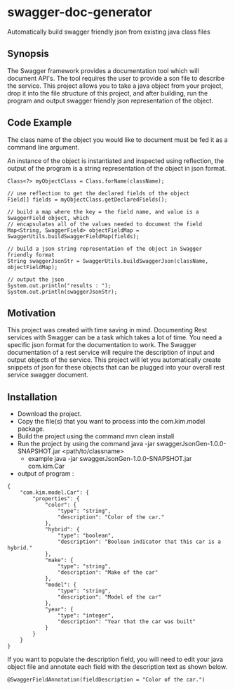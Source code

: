 # swagger-doc-generator
Automatically build swagger friendly json from existing java class files


## Synopsis

The Swagger framework provides a documentation tool which will document API's.  The tool requires the user to provide a son file to describe the service.  This project allows you to take a java object from your project, drop it into the file structure of this project, and after building, run the program and output swagger friendly json representation of the object.

## Code Example

The class name of the object you would like to document must be fed it as a command line argument.

An instance of the object is instantiated and inspected using reflection, the output of the program is a string representation of the object in json format.


```			
Class<?> myObjectClass = Class.forName(className);

// use reflection to get the declared fields of the object
Field[] fields = myObjectClass.getDeclaredFields();

// build a map where the key = the field name, and value is a SwaggerField object, which
// encapsulates all of the values needed to document the field
Map<String, SwaggerField> objectFieldMap = SwaggerUtils.buildSwaggerFieldMap(fields);

// build a json string representation of the object in Swagger friendly format
String swaggerJsonStr = SwaggerUtils.buildSwaggerJson(className, objectFieldMap);

// output the json
System.out.println("results : ");
System.out.println(swaggerJsonStr);
```

## Motivation

This project was created with time saving in mind.  Documenting Rest services with Swagger can be a task which takes a lot of time.  You need a specific json format for the documentation to work.  The Swagger documentation of a rest service will require the description of input and output objects of the service.  This project will let you automatically create snippets of json for these objects that can be plugged into your overall rest service swagger document.

## Installation

* Download the project.  
* Copy the file(s) that you want to process into the com.kim.model package.  
* Build the project using the command mvn clean install
* Run the project by using the command   java -jar swaggerJsonGen-1.0.0-SNAPSHOT.jar <path/to/classname>
  * example java -jar swaggerJsonGen-1.0.0-SNAPSHOT.jar com.kim.Car
* output of program :
```
{
	"com.kim.model.Car": {
		"properties": {
			"color": {
				"type": "string",
				"description": "Color of the car."
			},
			"hybrid": {
				"type": "boolean",
				"description": "Boolean indicator that this car is a hybrid."
			},
			"make": {
				"type": "string",
				"description": "Make of the car"
			},
			"model": {
				"type": "string",
				"description": "Model of the car"
			},
			"year": {
				"type": "integer",
				"description": "Year that the car was built"
			}
		}
	}
}
```

If you want to populate the description field, you will need to edit your java object file and annotate each field with the description text as shown below.
```
@SwaggerFieldAnnotation(fieldDescription = "Color of the car.")
``` 
